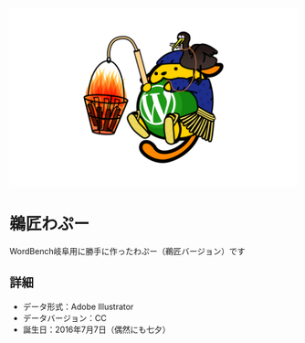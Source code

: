 ![鵜匠わぷー](images/usho-wapuu.png)

# 鵜匠わぷー
WordBench岐阜用に勝手に作ったわぷー（鵜匠バージョン）です

## 詳細
* データ形式：Adobe Illustrator
* データバージョン：CC
* 誕生日：2016年7月7日（偶然にも七夕）
